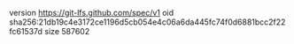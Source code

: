 version https://git-lfs.github.com/spec/v1
oid sha256:21db19c4e3172ce1196d5cb054e4c06a6da445fc74f0d6881bcc2f22fc61537d
size 587602

